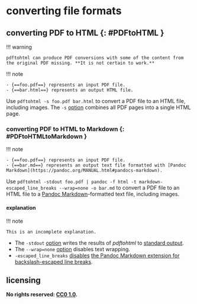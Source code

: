 # converting file formats

## converting PDF to HTML {: #PDFtoHTML }

!!! warning
    
    pdftohtml can produce PDF conversions with some of the content from the original PDF missing. **It is not certain to work.**

!!! note
    
    - {==foo.pdf==} represents an input PDF file.
    - {==bar.html==} represents an output HTML file.

Use `pdftohtml -s foo.pdf bar.html` to convert a PDF file to an HTML file, including images. The `-s` [option](https://www.mankier.com/1/pdftohtml) combines all PDF pages into a single HTML page.

### converting PDF to HTML to Markdown {: #PDFtoHTMLtoMarkdown }

!!! note
    
    - {==foo.pdf==} represents an input PDF file.
    - {==bar.md==} represents an output text file formatted with [Pandoc Markdown](https://pandoc.org/MANUAL.html#pandocs-markdown).

Use `pdftohtml -stdout foo.pdf | pandoc -f html -t markdown-escaped_line_breaks --wrap=none -o bar.md` to convert a PDF file to an HTML file to a [Pandoc Markdown](https://pandoc.org/MANUAL.html#pandocs-markdown)-formatted text file, including images.

#### explanation

!!! note
    
    This is an incomplete explanation.

- The `-stdout` [option](https://www.mankier.com/1/pdftohtml) writes the results of *pdftohtml* to [standard output](https://en.wikipedia.org/wiki/Standard_streams#Standard_output_(stdout)).
- The `--wrap=none` [option](https://pandoc.org/MANUAL.html#option--wrap) disables text wrapping.
- `-escaped_line_breaks` [disables](https://pandoc.org/MANUAL.html#extensions) [the Pandoc Markdown extension for backslash-escaped line breaks](https://pandoc.org/MANUAL.html#paragraphs).

## licensing
**No rights reserved: [CC0 1.0](https://creativecommons.org/publicdomain/zero/1.0/).**
